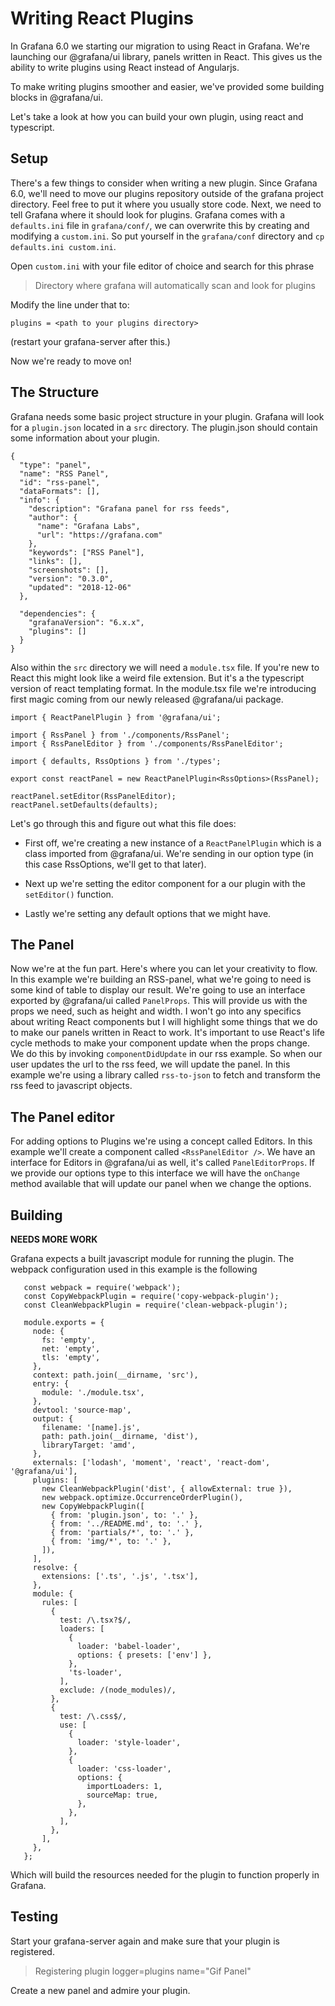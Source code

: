# Writing React Plugins

In Grafana 6.0 we starting our migration to using React in Grafana. We're launching our @grafana/ui
library, panels written in React. This gives us the ability to write plugins using React instead of Angularjs.

To make writing plugins smoother and easier, we've provided some building blocks in @grafana/ui.

Let's take a look at how you can build your own plugin, using react and typescript.

## Setup

There's a few things to consider when writing a new plugin. Since Grafana 6.0, we'll need to move our plugins repository
outside of the grafana project directory. Feel free to put it where you usually store code. Next, we need to tell Grafana
where it should look for plugins. Grafana comes with a `defaults.ini` file in `grafana/conf/`, we can overwrite this by
creating and modifying a `custom.ini`. So put yourself in the `grafana/conf` directory and `cp defaults.ini custom.ini`.

Open `custom.ini` with your file editor of choice and search for this phrase

> Directory where grafana will automatically scan and look for plugins

Modify the line under that to:

`plugins = <path to your plugins directory>`

(restart your grafana-server after this.)

Now we're ready to move on!

## The Structure

Grafana needs some basic project structure in your plugin. Grafana will look for a `plugin.json` located in a `src`
directory. The plugin.json should contain some information about your plugin.


```
{
  "type": "panel",
  "name": "RSS Panel",
  "id": "rss-panel",
  "dataFormats": [],
  "info": {
    "description": "Grafana panel for rss feeds",
    "author": {
      "name": "Grafana Labs",
      "url": "https://grafana.com"
    },
    "keywords": ["RSS Panel"],
    "links": [],
    "screenshots": [],
    "version": "0.3.0",
    "updated": "2018-12-06"
  },

  "dependencies": {
    "grafanaVersion": "6.x.x",
    "plugins": []
  }
}
```

Also within the `src` directory we will need a `module.tsx` file. If you're new to React this might look like a weird
file extension. But it's a the typescript version of react templating format. In the module.tsx file we're introducing
first magic coming from our newly released @grafana/ui package.

```
import { ReactPanelPlugin } from '@grafana/ui';

import { RssPanel } from './components/RssPanel';
import { RssPanelEditor } from './components/RssPanelEditor';

import { defaults, RssOptions } from './types';

export const reactPanel = new ReactPanelPlugin<RssOptions>(RssPanel);

reactPanel.setEditor(RssPanelEditor);
reactPanel.setDefaults(defaults);
```

Let's go through this and figure out what this file does:

* First off, we're creating a new instance of a `ReactPanelPlugin` which is a class imported from @grafana/ui. We're
sending in our option type (in this case RssOptions, we'll get to that later).

* Next up we're setting the editor component for a our plugin with the `setEditor()` function. 

* Lastly we're setting any default options that we might have.  


## The Panel

Now we're at the fun part. Here's where you can let your creativity to flow. In this example we're building an RSS-panel, 
what we're going to need is some kind of table to display our result. We're going to use an interface exported by 
@grafana/ui called `PanelProps`. This will provide us with the props we need, such as height and width. I won't go into 
any specifics about writing React components but I will highlight some things that we do to make our panels written in 
React to work. It's important to use React's life cycle methods to make your component update when the props change. We 
do this by invoking `componentDidUpdate` in our rss example. So when our user updates the url to the rss feed, we will 
update the panel. In this example we're using a library called `rss-to-json` to fetch and transform the rss feed to
javascript objects. 


## The Panel editor 

For adding options to Plugins we're using a concept called Editors. In this example we'll create a component called
`<RssPanelEditor />`. We have an interface for Editors in @grafana/ui as well, it's called `PanelEditorProps`. If we
provide our options type to this interface we will have the `onChange` method available that will update our panel when
we change the options. 

## Building
**NEEDS  MORE WORK**


Grafana expects a built javascript module for running the plugin. The webpack configuration used in this example is 
the following

```const path = require('path');
   const webpack = require('webpack');
   const CopyWebpackPlugin = require('copy-webpack-plugin');
   const CleanWebpackPlugin = require('clean-webpack-plugin');
   
   module.exports = {
     node: {
       fs: 'empty',
       net: 'empty',
       tls: 'empty',
     },
     context: path.join(__dirname, 'src'),
     entry: {
       module: './module.tsx',
     },
     devtool: 'source-map',
     output: {
       filename: '[name].js',
       path: path.join(__dirname, 'dist'),
       libraryTarget: 'amd',
     },
     externals: ['lodash', 'moment', 'react', 'react-dom', '@grafana/ui'],
     plugins: [
       new CleanWebpackPlugin('dist', { allowExternal: true }),
       new webpack.optimize.OccurrenceOrderPlugin(),
       new CopyWebpackPlugin([
         { from: 'plugin.json', to: '.' },
         { from: '../README.md', to: '.' },
         { from: 'partials/*', to: '.' },
         { from: 'img/*', to: '.' },
       ]),
     ],
     resolve: {
       extensions: ['.ts', '.js', '.tsx'],
     },
     module: {
       rules: [
         {
           test: /\.tsx?$/,
           loaders: [
             {
               loader: 'babel-loader',
               options: { presets: ['env'] },
             },
             'ts-loader',
           ],
           exclude: /(node_modules)/,
         },
         {
           test: /\.css$/,
           use: [
             {
               loader: 'style-loader',
             },
             {
               loader: 'css-loader',
               options: {
                 importLoaders: 1,
                 sourceMap: true,
               },
             },
           ],
         },
       ],
     },
   };
```

Which will build the resources needed for the plugin to function properly in Grafana. 

## Testing
Start your grafana-server again and make sure that your plugin is registered. 

> Registering plugin                       logger=plugins name="Gif Panel"

Create a new panel and admire your plugin.
